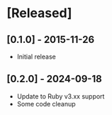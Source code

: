 # [Released]

## [0.1.0] - 2015-11-26

- Initial release

## [0.2.0] - 2024-09-18

- Update to Ruby v3.xx support
- Some code cleanup
